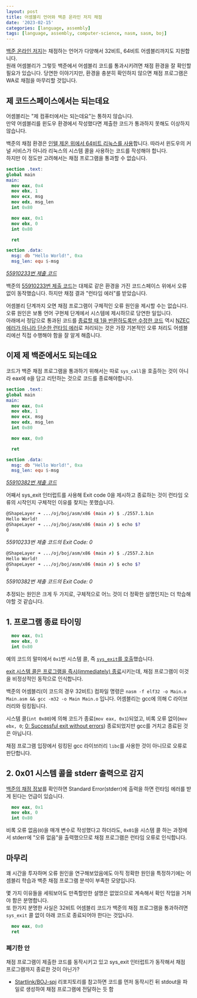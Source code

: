 ```yaml
---
layout: post
title: 어셈블리 언어와 백준 온라인 저지 채점
date: '2023-02-15'
categories: [language, assembly]
tags: [language, assembly, computer-science, nasm, sasm, boj]
---
```


[백준 온라인 저지](https://boj.kr)는 채점하는 언어가 다양해서 32비트, 64비트 어셈블리까지도 지원합니다.  
원래 어셈블리가 그렇듯 백준에서 어셈블리 코드를 통과시키려면 채점 환경을 잘 확인할 필요가 있습니다. 당연한 이야기지만, 환경을 충분히 확인하지 않으면 채점 프로그램은 WA로 채점을 마무리할 것입니다.  

## 제 코드스페이스에서는 되는데요
어셈블리는 "제 컴퓨터에서는 되는데요"는 통하지 않습니다.  
만약 어셈블리를 윈도우 환경에서 작성했다면 제출한 코드가 통과하지 못해도 이상하지 않습니다.  

백준의 채점 환경은 [인텔 제온 위에서 64비트 리눅스를 사용](https://help.acmicpc.net/judge/info)합니다. 따라서 윈도우의 커널 서비스가 아니라 리눅스의 시스템 콜을 사용하는 코드를 작성해야 합니다.  
하지만 이 정도만 고려해서는 채점 프로그램을 통과할 수 없습니다.  

```nasm
section .text:
global main
main:
  mov eax, 0x4
  mov ebx, 1
  mov ecx, msg
  mov edx, msg_len
  int 0x80

  mov eax, 0x1
  mov ebx, 0
  int 0x80

  ret

section .data:
  msg: db "Hello World!", 0xa
  msg_len: equ $-msg
```  
[_55910233번 제출 코드_](https://www.acmicpc.net/source/55910233)

백준의 [55910233번 제출 코드](https://www.acmicpc.net/source/55910233)는 대체로 같은 환경을 가진 코드스페이스 위에서 오류 없이 동작했습니다. 하지만 채점 결과 "런타임 에러"를 받았습니다.  

어셈블리 단계까지 오면 채점 프로그램이 구체적인 오류 원인을 제시할 수는 없습니다. 오류 원인은 보통 언어 구현체 단계에서 시스템에 제시하므로 당연한 일입니다.  
아래에서 정답으로 통과된 코드를 [종료할 때 1을 반환하도록만 수정한 코드](https://www.acmicpc.net/source/56024437) 역시 [NZEC 에러가 아니라 단순한 런타임 에러](https://help.acmicpc.net/judge/rte)로 처리되는 것은 가장 기본적인 오류 처리도 어셈블리에선 직접 수행해야 함을 잘 알게 해줍니다.


## 이제 제 백준에서도 되는데요
코드가 백준 채점 프로그램을 통과하기 위해서는 따로 `sys_call`을 호출하는 것이 아니라 eax에 `0`을 담고 리턴하는 것으로 코드를 종료해야합니다.  

```nasm
section .text:
global main
main:
  mov eax, 0x4
  mov ebx, 1
  mov ecx, msg
  mov edx, msg_len
  int 0x80

  mov eax, 0x0

  ret

section .data:
  msg: db "Hello World!", 0xa
  msg_len: equ $-msg
```
[_55910382번 제출 코드_](https://www.acmicpc.net/source/55910382)

어째서 sys_exit 인터럽트를 사용해 Exit code 0을 제시하고 종료하는 것이 런타임 오류의 시작인지 구체적인 이유를 찾지는 못했습니다. 

```bash
@ShapeLayer ➜ .../oj/boj/asm/x86 (main ✗) $ ./2557.1.bin
Hello World!
@ShapeLayer ➜ .../oj/boj/asm/x86 (main ✗) $ echo $?
0
```  
_55910233번 제출 코드의 Exit Code: 0_

```bash
@ShapeLayer ➜ .../oj/boj/asm/x86 (main ✗) $ ./2557.2.bin
Hello World!
@ShapeLayer ➜ .../oj/boj/asm/x86 (main ✗) $ echo $?
0
```  
_55910382번 제출 코드의 Exit Code: 0_


추정되는 원인은 크게 두 가지로, 구체적으로 어느 것이 더 정확한 설명인지는 더 학습해야할 것 같습니다.  

## 1. 프로그램 종료 타이밍
```nasm
  mov eax, 0x1
  mov ebx, 0
  int 0x80
```
예의 코드의 말미에서 `0x1`번 시스템 콜, 즉 [`sys_exit`를 호출](https://faculty.nps.edu/cseagle/assembly/sys_call.html)했습니다.  

[exit 시스템 콜은 프로그램을 즉시(immediately) 종료](https://man7.org/linux/man-pages/man2/exit.2.html)시키는데, 채점 프로그램이 이것을 비정상적인 동작으로 인식합니다.  

백준의 어셈블리(이 코드의 경우 32비트) 컴파일 명령은 `nasm -f elf32 -o Main.o Main.asm && gcc -m32 -o Main Main.o` 입니다. 어셈블리는 gcc에 의해 C 라이브러리와 링킹됩니다.  

시스템 콜(`int 0x80`)에 의해 코드가 종료(`mov eax, 0x1`)되었고, 비록 오류 없이(`mov ebx, 0`; [0: Successful exit without errors](https://linuxconfig.org/list-of-exit-codes-on-linux)) 종료되었지만 gcc를 거치고 종료된 것은 아닙니다.  

채점 프로그램 입장에서 링킹된 gcc 라이브러리 `libc`를 사용한 것이 아니므로 오류로 판단합니다.

## 2. 0x01 시스템 콜을 stderr 출력으로 감지
[백준의 채점 정보](https://help.acmicpc.net/judge/info)를 확인하면 Standard Error(stderr)에 출력을 하면 런타임 에러를 받게 된다는 언급이 있습니다.  

```nasm
  mov eax, 0x1
  mov ebx, 0
  int 0x80
```
비록 오류 없음(`0`)을 매개 변수로 작성했다고 하더라도, `0x01`을 시스템 콜 하는 과정에서 stderr에 "오류 없음"을 출력했으므로 채점 프로그램은 런타임 오류로 인식합니다.  

## 마무리
꽤 시간을 투자하며 오류 원인을 연구해보았음에도 아직 정확한 원인을 특정하기에는 어셈블리 학습과 백준 채점 프로그램 분석이 부족한 모양입니다.  

몇 가지 이유들을 세워보아도 만족할만한 설명은 없었으므로 계속해서 확인 작업을 거쳐야 함은 분명합니다.  
또 한가지 분명한 사실은 32비트 어셈블리 코드가 백준의 채점 프로그램을 통과하려면 `sys_exit` 콜 없이 아래 코드로 종료되어야 한다는 것입니다.  

```nasm
  mov eax, 0x0
  ret
```

### 폐기한 안
채점 프로그램이 제출한 코드를 동작시키고 있고 sys_exit 인터럽트가 동작해서 채점 프로그램까지 종료한 것이 아닌가?
 * [Startlink/BOJ-spj](https://github.com/Startlink/BOJ-spj) 리포지토리를 참고하면 코드를 먼저 동작시킨 뒤 stdout을 파일로 생성하여 채점 프로그램에 전달하는 듯 함
